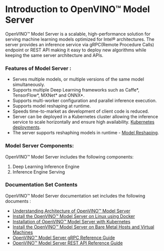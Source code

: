 # Introduction to OpenVINO&trade; Model Server

OpenVINO&trade; Model Server is a scalable, high-performance solution for serving machine learning models optimized for Intel® architectures. The server provides an inference service via gRPC(Remote Procedure Calls) endpoint or REST API  making it easy to deploy new algorithms while keeping the same server architecture and APIs.

### Features of Model Server :

* Serves multiple models, or multiple versions of the same model simultaneously.
* Supports multiple Deep Learning frameworks such as Caffe*, TensorFlow*, MXNet* and ONNX*.
* Supports multi-worker configuration and parallel inference execution.
* Supports model reshaping at runtime.
* Speeds time-to-market as development of client code is reduced.
* Server can be deployed in a Kubernetes cluster allowing the inference service to scale horizontally and ensure high availability. [Kubernetes deployments](../deploy).
* The server supports reshaphing models in runtime - [Model Reshaping](./ShapeAndBatchSize.md).

### Model Server Components:
OpenVINO&trade; Model Server includes the following components:

1. Deep Learning Inference Engine
2. Inference Engine Serving 

### Documentation Set Contents
OpenVINO&trade; Model Server documentation set includes the following documents :

- [Understanding Architecture of OpenVINO&trade; Model Server](./architecture.md)
- [Install the OpenVINO&trade; Model Server on Linux using Docker](./docker_container.md)
- [Installation of OpenVINO&trade; Model Server with Kubernetes](./InstallationsKubernetes.md)
- [Install the  OpenVINO&trade; Model Server on Bare Metal Hosts and Virtual Machines](./host.md)
- [OpenVINO&trade; Model Server gRPC Reference Guide](./ModelServerGRPCAPI.md)
- [OpenVINO&trade; Model Server REST API Reference Guide](./ModelServerRESTAPI.md)



